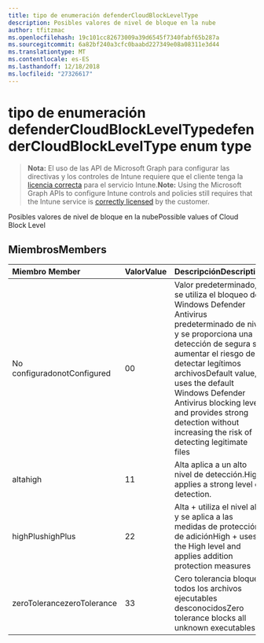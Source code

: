 ```yaml
---
title: tipo de enumeración defenderCloudBlockLevelType
description: Posibles valores de nivel de bloque en la nube
author: tfitzmac
ms.openlocfilehash: 19c101cc82673009a39d6545f7340fabf65b287a
ms.sourcegitcommit: 6a82bf240a3cfc0baabd227349e08a08311e3d44
ms.translationtype: MT
ms.contentlocale: es-ES
ms.lasthandoff: 12/18/2018
ms.locfileid: "27326617"
---
```

# <a name="defendercloudblockleveltype-enum-type"></a><span data-ttu-id="ffd92-103">tipo de enumeración defenderCloudBlockLevelType</span><span class="sxs-lookup"><span data-stu-id="ffd92-103">defenderCloudBlockLevelType enum type</span></span>

> <span data-ttu-id="ffd92-104">**Nota:** El uso de las API de Microsoft Graph para configurar las directivas y los controles de Intune requiere que el cliente tenga la [licencia correcta](https://go.microsoft.com/fwlink/?linkid=839381) para el servicio Intune.</span><span class="sxs-lookup"><span data-stu-id="ffd92-104">**Note:** Using the Microsoft Graph APIs to configure Intune controls and policies still requires that the Intune service is [correctly licensed](https://go.microsoft.com/fwlink/?linkid=839381) by the customer.</span></span>

<span data-ttu-id="ffd92-105">Posibles valores de nivel de bloque en la nube</span><span class="sxs-lookup"><span data-stu-id="ffd92-105">Possible values of Cloud Block Level</span></span>
## <a name="members"></a><span data-ttu-id="ffd92-106">Miembros</span><span class="sxs-lookup"><span data-stu-id="ffd92-106">Members</span></span>
|<span data-ttu-id="ffd92-107">Miembro	</span><span class="sxs-lookup"><span data-stu-id="ffd92-107">Member</span></span>|<span data-ttu-id="ffd92-108">Valor</span><span class="sxs-lookup"><span data-stu-id="ffd92-108">Value</span></span>|<span data-ttu-id="ffd92-109">Descripción</span><span class="sxs-lookup"><span data-stu-id="ffd92-109">Description</span></span>|
|:---|:---|:---|
|<span data-ttu-id="ffd92-110">No configurado</span><span class="sxs-lookup"><span data-stu-id="ffd92-110">notConfigured</span></span>|<span data-ttu-id="ffd92-111">0</span><span class="sxs-lookup"><span data-stu-id="ffd92-111">0</span></span>|<span data-ttu-id="ffd92-112">Valor predeterminado, se utiliza el bloqueo de Windows Defender Antivirus predeterminado de nivel y se proporciona una detección de segura sin aumentar el riesgo de detectar legítimos archivos</span><span class="sxs-lookup"><span data-stu-id="ffd92-112">Default value, uses the default Windows Defender Antivirus blocking level and provides strong detection without increasing the risk of detecting legitimate files</span></span>|
|<span data-ttu-id="ffd92-113">alta</span><span class="sxs-lookup"><span data-stu-id="ffd92-113">high</span></span>|<span data-ttu-id="ffd92-114">1</span><span class="sxs-lookup"><span data-stu-id="ffd92-114">1</span></span>|<span data-ttu-id="ffd92-115">Alta aplica a un alto nivel de detección.</span><span class="sxs-lookup"><span data-stu-id="ffd92-115">High applies a strong level of detection.</span></span>|
|<span data-ttu-id="ffd92-116">highPlus</span><span class="sxs-lookup"><span data-stu-id="ffd92-116">highPlus</span></span>|<span data-ttu-id="ffd92-117">2</span><span class="sxs-lookup"><span data-stu-id="ffd92-117">2</span></span>|<span data-ttu-id="ffd92-118">Alta + utiliza el nivel alto y se aplica a las medidas de protección de adición</span><span class="sxs-lookup"><span data-stu-id="ffd92-118">High + uses the High level and applies addition protection measures</span></span>|
|<span data-ttu-id="ffd92-119">zeroTolerance</span><span class="sxs-lookup"><span data-stu-id="ffd92-119">zeroTolerance</span></span>|<span data-ttu-id="ffd92-120">3</span><span class="sxs-lookup"><span data-stu-id="ffd92-120">3</span></span>|<span data-ttu-id="ffd92-121">Cero tolerancia bloquea todos los archivos ejecutables desconocidos</span><span class="sxs-lookup"><span data-stu-id="ffd92-121">Zero tolerance blocks all unknown executables</span></span>|



